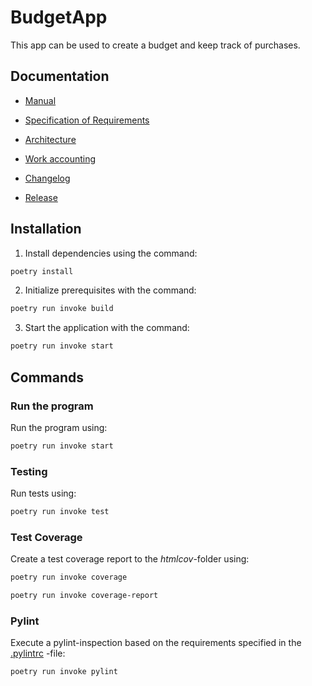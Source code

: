 # **BudgetApp**

This app can be used to create a budget and keep track of purchases.

## Documentation

- [Manual](budgetapp/documentation/kayttoohje.md)

- [Specification of Requirements](budgetapp/documentation/vaatimusmaarittely.md)

- [Architecture](budgetapp/documentation/arkkitehtuuri.md)

- [Work accounting](budgetapp/documentation/tuntikirjanpito.md)

- [Changelog](budgetapp/documentation/changelog.md)

- [Release](https://github.com/NaND3R5/ot-harjoitustyo/releases/tag/viikko5)

## Installation

1. Install dependencies using the command:

```bash
poetry install
```

2. Initialize prerequisites with the command:

```bash
poetry run invoke build
```

3. Start the application with the command:

```bash
poetry run invoke start
```

## Commands

### Run the program

Run the program using:

```bash
poetry run invoke start
```

### Testing
Run tests using:

```bash
poetry run invoke test
```

### Test Coverage

Create a test coverage report to the _htmlcov_-folder using:
```bash
poetry run invoke coverage
```
```bash
poetry run invoke coverage-report
```

### Pylint

Execute a pylint-inspection based on the requirements specified in the [.pylintrc](./budgetapp/.pylintrc) -file:

```bash
poetry run invoke pylint
```
